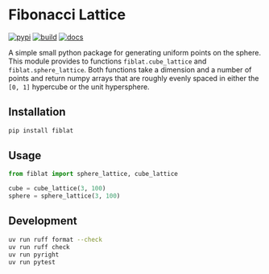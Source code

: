 # Fibonacci Lattice

[![pypi](https://img.shields.io/pypi/v/fiblat)](https://pypi.org/project/fiblat/)
[![build](https://github.com/erikbrinkman/fibonacci_lattice/actions/workflows/build.yml/badge.svg)](https://github.com/erikbrinkman/fibonacci_lattice/actions/workflows/build.yml)
[![docs](https://img.shields.io/badge/api-docs-blue)](https://erikbrinkman.github.io/fibonacci_lattice/)


A simple small python package for generating uniform points on the sphere.
This module provides to functions `fiblat.cube_lattice` and `fiblat.sphere_lattice`.
Both functions take a dimension and a number of points and return numpy arrays that are roughly evenly spaced in either the `[0, 1]` hypercube or the unit hypersphere.

## Installation

```bash
pip install fiblat
```

## Usage

```python
from fiblat import sphere_lattice, cube_lattice

cube = cube_lattice(3, 100)
sphere = sphere_lattice(3, 100)
```

## Development

```sh
uv run ruff format --check
uv run ruff check
uv run pyright
uv run pytest
```
